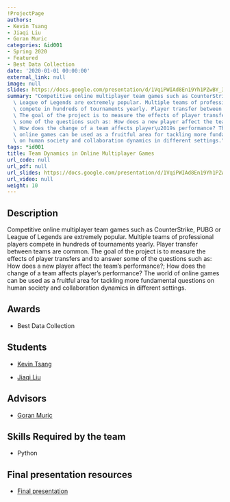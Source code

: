 ```yaml
---
!ProjectPage
authors:
- Kevin Tsang
- Jiaqi Liu
- Goran Muric
categories: &id001
- Spring 2020
- Featured
- Best Data Collection
date: '2020-01-01 00:00:00'
external_link: null
image: null
slides: https://docs.google.com/presentation/d/1VqiPWIAd8En19Yh1PZwBY_3uhtIDOEex/edit?usp=sharing&ouid=116088473370484068569&rtpof=true&sd=true
summary: "Competitive online multiplayer team games such as CounterStrike, PUBG or\
  \ League of Legends are extremely popular. Multiple teams of professional players\
  \ compete in hundreds of tournaments yearly. Player transfer between teams are common.\
  \ The goal of the project is to measure the effects of player transfers and to answer\
  \ some of the questions such as: How does a new player affect the team\u2019s performance?;\
  \ How does the change of a team affects player\u2019s performance? The world of\
  \ online games can be used as a fruitful area for tackling more fundamental questions\
  \ on human society and collaboration dynamics in different settings."
tags: *id001
title: Team Dynamics in Online Multiplayer Games
url_code: null
url_pdf: null
url_slides: https://docs.google.com/presentation/d/1VqiPWIAd8En19Yh1PZwBY_3uhtIDOEex/edit?usp=sharing&ouid=116088473370484068569&rtpof=true&sd=true
url_video: null
weight: 10
---
```

## Description

Competitive online multiplayer team games such as CounterStrike, PUBG or League of Legends are extremely popular. Multiple teams of professional players compete in hundreds of tournaments yearly. Player transfer between teams are common. The goal of the project is to measure the effects of player transfers and to answer some of the questions such as: How does a new player affect the team’s performance?; How does the change of a team affects player’s performance? The world of online games can be used as a fruitful area for tackling more fundamental questions on human society and collaboration dynamics in different settings.



## Awards
* Best Data Collection





## Students

* [Kevin Tsang](../../../author/kevin-tsang)

* [Jiaqi Liu](../../../author/jiaqi-liu)

## Advisors

* [Goran Muric](../../../author/goran-muric)

## Skills Required by the team


* Python
## Final presentation resources

* [Final presentation](https://docs.google.com/presentation/d/1VqiPWIAd8En19Yh1PZwBY_3uhtIDOEex/edit?usp=sharing&amp;ouid=116088473370484068569&amp;rtpof=true&amp;sd=true)